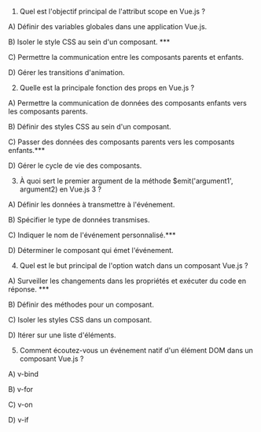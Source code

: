 1) Quel est l'objectif principal de l'attribut scope en Vue.js ?

A) Définir des variables globales dans une application Vue.js.

B) Isoler le style CSS au sein d'un composant. ***

C) Permettre la communication entre les composants parents et enfants.

D) Gérer les transitions d'animation.

2) Quelle est la principale fonction des props en Vue.js ?

A) Permettre la communication de données des composants enfants vers les composants parents.

B) Définir des styles CSS au sein d'un composant.

C) Passer des données des composants parents vers les composants enfants.***

D) Gérer le cycle de vie des composants.

3) À quoi sert le premier argument de la méthode $emit('argument1', argument2) en Vue.js 3 ?

A) Définir les données à transmettre à l'événement.

B) Spécifier le type de données transmises.

C) Indiquer le nom de l'événement personnalisé.***

D) Déterminer le composant qui émet l'événement.

4) Quel est le but principal de l'option watch dans un composant Vue.js ?

A) Surveiller les changements dans les propriétés et exécuter du code en réponse. ***

B) Définir des méthodes pour un composant.

C) Isoler les styles CSS dans un composant.

D) Itérer sur une liste d'éléments.

5) Comment écoutez-vous un événement natif d'un élément DOM dans un composant Vue.js ?

A) v-bind

B) v-for

C) v-on

D) v-if